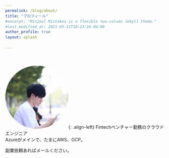 ```yaml
---
permalink: /blog/about/
title: "プロフィール"
#excerpt: "Minimal Mistakes is a flexible two-column Jekyll theme."
#last_modified_at: 2021-05-11T10:23:16-04:00
author_profile: true
layout: splash

---
```


<br><br>
<img src="../assets/images/profile.jpg" height="auto" width="200" style="border-radius:50%">{: .align-left}
Fintechベンチャー勤務のクラウドエンジニア  
Azureがメインで、たまにAWS、GCP。

副業依頼あればメールください。

<br><br>
<section>
<div data-iframe-width="150" data-iframe-height="270" data-share-badge-id="7b7268ff-3305-4bf2-a3b7-ff1a9c15f4d0" data-share-badge-host="https://www.credly.com"></div><script type="text/javascript" async src="//cdn.credly.com/assets/utilities/embed.js"></script>
<div data-iframe-width="150" data-iframe-height="270" data-share-badge-id="0a413f68-19c3-44f0-a00f-2d250a0d661e" data-share-badge-host="https://www.credly.com"></div><script type="text/javascript" async src="//cdn.credly.com/assets/utilities/embed.js"></script>
<div data-iframe-width="150" data-iframe-height="270" data-share-badge-id="4110345c-b3c3-4d99-b5f4-797728e7db98" data-share-badge-host="https://www.credly.com"></div><script type="text/javascript" async src="//cdn.credly.com/assets/utilities/embed.js"></script>
<div data-iframe-width="150" data-iframe-height="270" data-share-badge-id="34884274-7c60-4e92-9286-19a8ba850dc0" data-share-badge-host="https://www.credly.com"></div><script type="text/javascript" async src="//cdn.credly.com/assets/utilities/embed.js"></script>
<div data-iframe-width="150" data-iframe-height="270" data-share-badge-id="f14d4860-9fe3-496a-9b29-4a5d2a1245dc" data-share-badge-host="https://www.credly.com"></div><script type="text/javascript" async src="//cdn.credly.com/assets/utilities/embed.js"></script>
<div data-iframe-width="150" data-iframe-height="270" data-share-badge-id="312ed3ce-e0b7-42bb-958b-219ef66f43a0" data-share-badge-host="https://www.credly.com"></div><script type="text/javascript" async src="//cdn.credly.com/assets/utilities/embed.js"></script>
<div data-iframe-width="150" data-iframe-height="270" data-share-badge-id="7389857f-4082-4e3b-9aa6-e7e70c29e9b6" data-share-badge-host="https://www.credly.com"></div><script type="text/javascript" async src="//cdn.credly.com/assets/utilities/embed.js"></script>
</section>